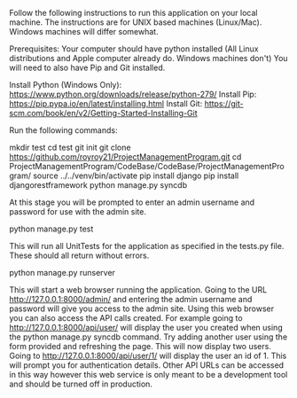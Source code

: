 Follow the following instructions to run this application on your local machine. The instructions are for UNIX based machines (Linux/Mac). Windows machines will differ somewhat. 

Prerequisites: Your computer should have python installed (All Linux distributions and Apple computer already do. Windows machines don't) You will need to also have Pip and Git installed.

Install Python (Windows Only): https://www.python.org/downloads/release/python-279/
Install Pip: https://pip.pypa.io/en/latest/installing.html
Install Git: https://git-scm.com/book/en/v2/Getting-Started-Installing-Git

Run the following commands:

mkdir test
cd test
git init
git clone https://github.com/royroy21/ProjectManagementProgram.git
cd ProjectManagementProgram/CodeBase/CodeBase/ProjectManagementProgram/
source ../../venv/bin/activate
pip install django
pip install djangorestframework
python manage.py syncdb

At this stage you will be prompted to enter an admin username and password for use with the admin site.

python manage.py test

This will run all UnitTests for the application as specified in the tests.py file. These should all return without errors. 

python manage.py runserver

This will start a web browser running the application. Going to the URL http://127.0.0.1:8000/admin/ and entering the admin username and password will give you access to the admin site. Using this web browser you can also access the API calls created. For example going to http://127.0.0.1:8000/api/user/ will display the user you created when using the python manage.py syncdb command. Try adding another user using the form provided and refreshing the page. This will now display two users. Going to http://127.0.0.1:8000/api/user/1/ will display the user an id of 1. This will prompt you for authentication details. Other API URLs can be accessed in this way however this web service is only meant to be a development tool and should be turned off in production.
